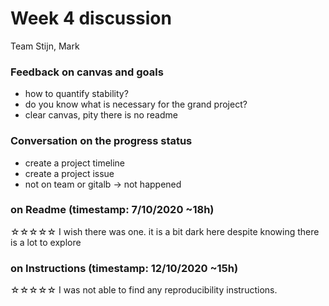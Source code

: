 # Week 4 discussion

Team Stijn, Mark

### Feedback on canvas and goals

+ how to quantify stability?
+ do you know what is necessary for the grand project?
+ clear canvas, pity there is no readme

### Conversation on the progress status

+ create a project timeline
+ create a project issue
+ not on team or gitalb -> not happened

### on Readme (timestamp: 7/10/2020 ~18h)
☆☆☆☆☆
I wish there was one. it is a bit dark here despite knowing there is a lot to explore

### on Instructions (timestamp: 12/10/2020 ~15h)
☆☆☆☆☆
I was not able to find any reproducibility instructions.